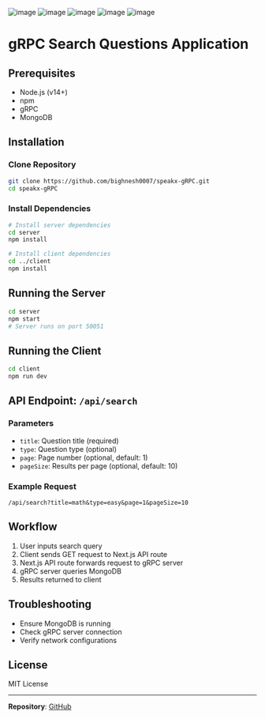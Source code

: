 ![image](https://github.com/user-attachments/assets/0f971ef9-8694-46cf-8aba-0c005b21e11f)
![image](https://github.com/user-attachments/assets/50106e3b-27b1-4dc7-81f7-e7c1eb489098)
![image](https://github.com/user-attachments/assets/251c6c65-0f8d-4822-addc-4c82149d36b3)
![image](https://github.com/user-attachments/assets/391265ec-dd5f-448f-91c7-acab03d8a6ff)
![image](https://github.com/user-attachments/assets/d24dfa21-1803-48a4-bdf9-d2e33d2b9bfe)

# gRPC Search Questions Application

## Prerequisites

- Node.js (v14+)
- npm
- gRPC
- MongoDB

## Installation

### Clone Repository

```bash
git clone https://github.com/bighnesh0007/speakx-gRPC.git
cd speakx-gRPC
```

### Install Dependencies

```bash
# Install server dependencies
cd server
npm install

# Install client dependencies
cd ../client
npm install
```

## Running the Server

```bash
cd server
npm start
# Server runs on port 50051
```

## Running the Client

```bash
cd client
npm run dev
```

## API Endpoint: `/api/search`

### Parameters
- `title`: Question title (required)
- `type`: Question type (optional)
- `page`: Page number (optional, default: 1)
- `pageSize`: Results per page (optional, default: 10)

### Example Request
```
/api/search?title=math&type=easy&page=1&pageSize=10
```

## Workflow

1. User inputs search query
2. Client sends GET request to Next.js API route
3. Next.js API route forwards request to gRPC server
4. gRPC server queries MongoDB
5. Results returned to client

## Troubleshooting

- Ensure MongoDB is running
- Check gRPC server connection
- Verify network configurations

## License

MIT License

---

**Repository**: [GitHub](https://github.com/bighnesh0007/speakx-gRPC)
